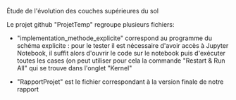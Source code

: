 Étude de l'évolution des couches supérieures du sol



Le projet github "ProjetTemp" regroupe plusieurs fichiers:

- "implementation_methode_explicite" correspond au programme du schéma explicite : pour le tester il est nécessaire d'avoir accès à Jupyter Notebook, 
il suffit alors d'ouvrir le code sur le notebook puis d'exécuter toutes les cases (on peut utiliser pour cela la commande "Restart & Run All" qui se trouve dans l'onglet "Kernel"

- "RapportProjet" est le fichier correspondant à la version finale de notre rapport
